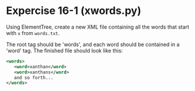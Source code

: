 # Expercise 16-1 (xwords.py)

Using ElementTree, create a new XML file containing all the words that start with `x` from `words.txt`.


The root tag should be 'words', and each word should be contained in a 'word' tag. The finished file
should look like this:

```xml
<words>
   <word>xanthan</word>
   <word>xanthans</word>
   and so forth...
</words>
```


